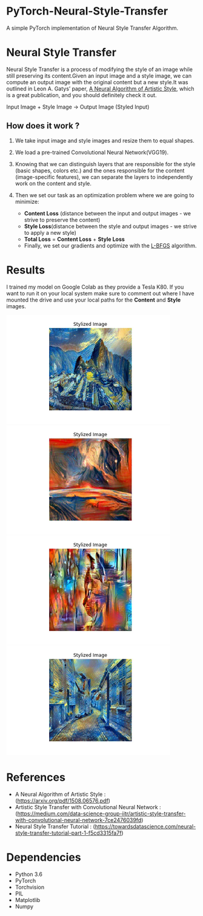 # PyTorch-Neural-Style-Transfer
A simple PyTorch implementation of Neural Style Transfer Algorithm.

# Neural Style Transfer
Neural Style Transfer is a process of modifying the style of an image while still preserving its content.Given an input image and a style image, we can compute an output image with the original content but a new style.It was outlined in Leon A. Gatys’ paper, [A Neural Algorithm of Artistic Style](https://arxiv.org/pdf/1508.06576.pdf), which is a great publication, and you should definitely check it out.

Input Image + Style Image -> Output Image (Styled Input)

## How does it work ? 
1. We take input image and style images and resize them to equal shapes.

2. We load a pre-trained Convolutional Neural Network(VGG19).

3. Knowing that we can distinguish layers that are responsible for the style (basic shapes, colors etc.) and the ones responsible for the  content (image-specific features), we can separate the layers to independently work on the content and style.

4. Then we set our task as an optimization problem where we are going to minimize:
      * __Content Loss__ (distance between the input and output images - we strive to preserve the content)
      * __Style Loss__(distance between the style and output images - we strive to apply a new style)
      * __Total Loss__ = __Content Loss__ + __Style Loss__
      * Finally, we set our gradients and optimize with the [L-BFGS](https://en.wikipedia.org/wiki/Limited-memory_BFGS) algorithm.

# Results

I trained my model on Google Colab as they provide a Tesla K80. If you want to run it on your local system make sure to comment out where I have mounted the drive and use your local paths for the __Content__ and __Style__ images.

![image](https://github.com/Atharva-Phatak/PyTorch-Neural-Style-Transfer/blob/master/Results/macchu-pichu.jpg)
![image](https://github.com/Atharva-Phatak/PyTorch-Neural-Style-Transfer/blob/master/Results/galaxy%20(2).jpg)
![image](https://github.com/Atharva-Phatak/PyTorch-Neural-Style-Transfer/blob/master/Results/Cat_new.jpg)
![image](https://github.com/Atharva-Phatak/PyTorch-Neural-Style-Transfer/blob/master/Results/street_sky.jpg)

# References
* A Neural Algorithm of Artistic Style : (https://arxiv.org/pdf/1508.06576.pdf)
* Artistic Style Transfer with Convolutional Neural Network : (https://medium.com/data-science-group-iitr/artistic-style-transfer-with-convolutional-neural-network-7ce2476039fd)
* Neural Style Transfer Tutorial : (https://towardsdatascience.com/neural-style-transfer-tutorial-part-1-f5cd3315fa7f)

# Dependencies
* Python 3.6
* PyTorch 
* Torchvision
* PIL
* Matplotlib
* Numpy 
